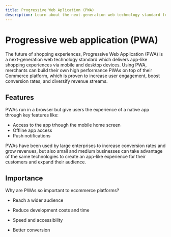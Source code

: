 ```yaml
---
title: Progressive Web Aplication (PWA)
description: Learn about the next-generation web technology standard for eccomerce sites.
---
```


# Progressive web application (PWA)

The future of shopping experiences, Progressive Web Application (PWA) is a next-generation web technology standard which delivers app-like shopping experiences via mobile and desktop devices. Using PWA, merchants can build their own high performance PWAs on top of their Commerce platform, which is proven to increase user engagement, boost conversion rates, and diversify revenue streams.

## Features

PWAs run in a browser but give users the experience of a native app through key features like:

- Access to the app trhough the mobile home screen
- Offline app access
- Push notifications

PWAs have been used by large enterprises to increase conversion rates and grow revenues, but also small and medium businesses can take advantage of the same technologies to create an app-like experience for their customers and expand their audience.

## Importance

Why are PWAs so important to ecommerce platforms?

- Reach a wider audience

- Reduce development costs and time

- Speed and accessibility

- Better conversion
